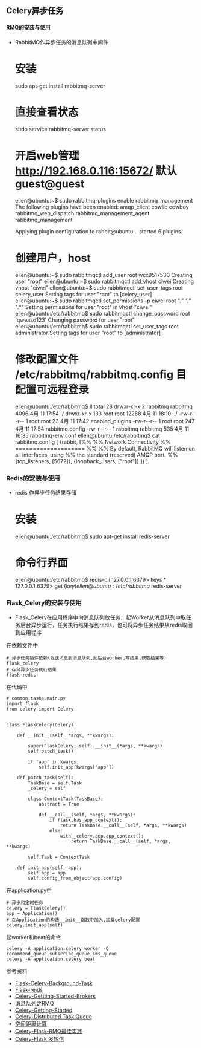 ## Celery异步任务


#### RMQ的安装与使用
* RabbitMQ作异步任务的消息队列中间件


    # 安装
    sudo apt-get install rabbitmq-server
    # 直接查看状态
    sudo service rabbitmq-server status
    # 开启web管理 http://192.168.0.116:15672/ 默认guest@guest
    ellen@ubuntu:~$ sudo rabbitmq-plugins enable rabbitmq_management
    The following plugins have been enabled:
      amqp_client
      cowlib
      cowboy
      rabbitmq_web_dispatch
      rabbitmq_management_agent
      rabbitmq_management
    
    Applying plugin configuration to rabbit@ubuntu... started 6 plugins.
    
    # 创建用户，host
    ellen@ubuntu:~$ sudo rabbitmqctl add_user root wcx9517530
    Creating user "root"
    ellen@ubuntu:~$ sudo rabbitmqctl add_vhost ciwei
    Creating vhost "ciwei"
    ellen@ubuntu:~$ sudo rabbitmqctl set_user_tags root celery_user
    Setting tags for user "root" to [celery_user]
    ellen@ubuntu:~$  sudo rabbitmqctl set_permissions -p ciwei root ".*" ".*" ".*"
    Setting permissions for user "root" in vhost "ciwei"
    ellen@ubuntu:/etc/rabbitmq$ sudo rabbitmqctl  change_password root  'qweasd123'
    Changing password for user "root"
    ellen@ubuntu:/etc/rabbitmq$ sudo rabbitmqctl set_user_tags root administrator
    Setting tags for user "root" to [administrator]

    # 修改配置文件 /etc/rabbitmq/rabbitmq.config 目配置可远程登录
    ellen@ubuntu:/etc/rabbitmq$ ll
    total 28
    drwxr-xr-x   2 rabbitmq rabbitmq  4096 4月  11 17:54 ./
    drwxr-xr-x 133 root     root     12288 4月  11 18:10 ../
    -rw-r--r--   1 root     root        23 4月  11 17:42 enabled_plugins
    -rw-r--r--   1 root     root       247 4月  11 17:54 rabbitmq.config
    -rw-r--r--   1 rabbitmq rabbitmq   535 4月  11 16:35 rabbitmq-env.conf
    ellen@ubuntu:/etc/rabbitmq$ cat rabbitmq.config 
    [
     {rabbit,
      [%%
      %% Network Connectivity
      %% ====================
      %%
      %% By default, RabbitMQ will listen on all interfaces, using
      %% the standard (reserved) AMQP port.
      %%
      {tcp_listeners, [5672]},
      {loopback_users, ["root"]}
      ]}
    ].

    

### Redis的安装与使用
* redis 作异步任务结果存储


    # 安装
    ellen@ubuntu:/etc/rabbitmq$ sudo apt-get install redis-server
    # 命令行界面
    ellen@ubuntu:/etc/rabbitmq$ redis-cli
    127.0.0.1:6379> keys *
    127.0.0.1:6379> get $(key) 
    ellen@ubuntu:/etc/rabbitmq$ redis-server


### Flask_Celery的安装与使用

* Flask_Celery在应用程序中向消息队列放任务，起Worker从消息队列中取任务后台异步运行，任务执行结果存到redis，也可将异步任务结果从redis取回到应用程序

在依赖文件中

    # 异步任务插件依赖(发送消息到消息队列,起后台worker,写结果,获取结果等)
    flask_celery
    # 存储异步任务执行结果
    flask-redis

在代码中

    # common.tasks.main.py
    import flask
    from celery import Celery
    
    
    class FlaskCelery(Celery):
    
        def __init__(self, *args, **kwargs):
    
            super(FlaskCelery, self).__init__(*args, **kwargs)
            self.patch_task()
    
            if 'app' in kwargs:
                self.init_app(kwargs['app'])
    
        def patch_task(self):
            TaskBase = self.Task
            _celery = self
    
            class ContextTask(TaskBase):
                abstract = True
    
                def __call__(self, *args, **kwargs):
                    if flask.has_app_context():
                        return TaskBase.__call__(self, *args, **kwargs)
                    else:
                        with _celery.app.app_context():
                            return TaskBase.__call__(self, *args, **kwargs)
    
            self.Task = ContextTask
    
        def init_app(self, app):
            self.app = app
            self.config_from_object(app.config)

在application.py中

    # 异步和定时任务
    celery = FlaskCelery()
    app = Application()
    # 在Application的构造__init__函数中加入,加载celery配置
    celery.init_app(self)

起worker和beat的命令
   
    celery -A application.celery worker -Q recommend_queue,subscribe_queue,sms_queue
    celery -A application.celery beat

参考资料

* [Flask-Celery-Background-Task](https://flask.palletsprojects.com/en/1.1.x/patterns/celery/)
* [Flask-reids](https://pypi.org/project/flask-redis/)
* [Celery-Gettting-Started-Brokers](https://celery.readthedocs.io/en/latest/getting-started/brokers/rabbitmq.html#broker-rabbitmq)
* [消息队列之RMQ](https://www.jianshu.com/p/79ca08116d57/)
* [Celery-Getting-Started](https://celery.readthedocs.io/en/latest/getting-started/first-steps-with-celery.html#redis)
* [Celery-Distributed Task Queue](http://docs.celeryproject.org/en/latest/index.html)
* [空间距离计算](http://www.cocoachina.com/articles/10238)
* [Celery-Flask-RMQ最佳实践](https://www.jianshu.com/p/807efde55d81)
* [Celery-Flask 发短信](https://blog.csdn.net/weixin_40612082/article/details/81149592?fps=1&locationNum=2)
